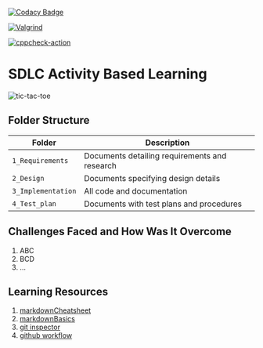 [![Codacy Badge](https://app.codacy.com/project/badge/Grade/7244000ceab247a29b12f1a61dc0fee6)](https://www.codacy.com/gh/chinnam-sowmya/sowmya_stepin_Tic-tac-toe/dashboard?utm_source=github.com&amp;utm_medium=referral&amp;utm_content=chinnam-sowmya/sowmya_stepin_Tic-tac-toe&amp;utm_campaign=Badge_Grade)

[![Valgrind](https://github.com/Sonalika22/M1_TicTacTeo-Game/actions/workflows/Valgrind.yml/badge.svg)](https://github.com/Sonalika22/M1_TicTacTeo-Game/actions/workflows/Valgrind.yml)

[![cppcheck-action](https://github.com/Sonalika22/M1_TicTacTeo-Game/actions/workflows/cppcheck.yml/badge.svg)](https://github.com/Sonalika22/M1_TicTacTeo-Game/actions/workflows/cppcheck.yml)







# SDLC Activity Based Learning
![tic-tac-toe](https://user-images.githubusercontent.com/80390615/132171903-dc7a8320-52e4-431e-8bf0-79afc2778a19.png)


## Folder Structure
Folder             | Description
-------------------| -----------------------------------------
`1_Requirements`   | Documents detailing requirements and research
`2_Design`         | Documents specifying design details
`3_Implementation` | All code and documentation
`4_Test_plan`      | Documents with test plans and procedures
   
   

## Challenges Faced and How Was It Overcome

1. ABC
2. BCD
3. ...


## Learning Resources
1. [markdownCheatsheet](https://github.com/adam-p/markdown-here/wiki/Markdown-Cheatsheet)
2. [markdownBasics](https://guides.github.com/features/mastering-markdown/)
3. [git inspector](https://github.com/ejwa/gitinspector.git)
4. [github workflow](https://docs.github.com/en/actions/learn-github-action)


